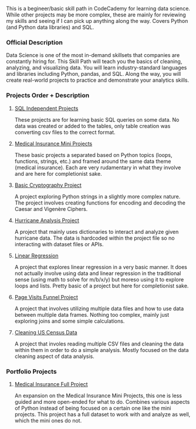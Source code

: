 This is a begineer/basic skill path in CodeCademy for learning data science. While other projects may be more complex, these are mainly for reviewing my skills and seeing if I can pick up anything along the way. Covers Python (and Python data libraries) and SQL.

### Official Description
Data Science is one of the most in-demand skillsets that companies are constantly hiring for. This Skill Path will teach you the basics of cleaning, analyzing, and visualizing data. You will learn industry-standard languages and libraries including Python, pandas, and SQL. Along the way, you will create real-world projects to practice and demonstrate your analytics skills.

### Projects Order + Description
1. [SQL Independent Projects](Data%20Science%20SQL%20Independent%20Projects)

    These projects are for learning basic SQL queries on some data. No data was created or added to the tables, only table creation was converting csv files to the correct format. 

2. [Medical Insurance Mini Projects](Medical%20Insurance%20Projects)

    These basic projects a separated based on Python topics (loops, functions, strings, etc.) and framed around the same data theme (medical insurance). Each are very rudamentary in what they involve and are here for completionist sake.  

3. [Basic Cryptography Project](Coded_Correspondence.ipynb)

    A project exploring Python strings in a slightly more complex nature. The project involves creating functions for encoding and decoding the Caesar and Vigenère Ciphers.

4. [Hurricane Analysis Project](Hurricane_Analysis.ipynb)

    A project that mainly uses dictionaries to interact and analyze given hurricane data. The data is hardcoded within the project file so no interacting with dataset files or APIs.  

5. [Linear Regression](Reggie_Linear_Regression.ipynb)
   
   A project that explores linear regression in a very basic manner. It does not actually involve using data and linear regression in the traditional sense (using math to solve for m/b/x/y) but moreso using it to explore loops and lists. Pretty basic of a project but here for completionist sake.

6. [Page Visits Funnel Project](Page_Visits_Funnel_Project)
   
   A project that involves utilizing multiple data files and how to use data between multiple data frames. Nothing too complex, mainly just exploring joins and some simple calculations.

7. [Cleaning US Census Data](Cleaning_US_Census_Data)
   
   A project that involes reading multiple CSV files and cleaning the data within them in order to do a simple analysis. Mostly focused on the data cleaning aspect of data analysis.







### Portfolio Projects
1. [Medical Insurance Full Project](Medical%20Insurance%20Full%20Project)

    An expansion on the Medical Insurance Mini Projects, this one is less guided and more open-ended for what to do. Combines various aspects of Python instead of being focused on a certain one like the mini projects. This project has a full dataset to work with and analyze as well, which the mini ones do not. 